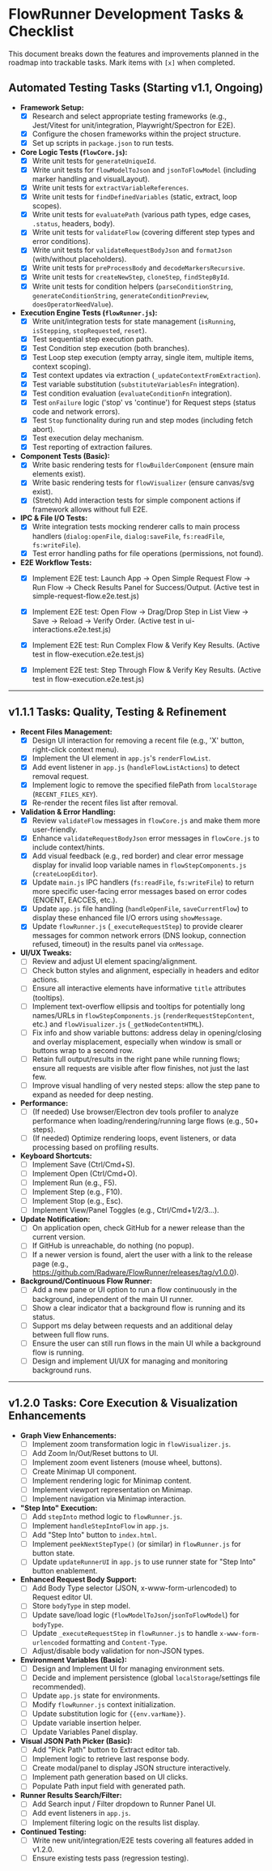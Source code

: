 # FlowRunner Development Tasks & Checklist

This document breaks down the features and improvements planned in the roadmap into trackable tasks. Mark items with `[x]` when completed.

## Automated Testing Tasks (Starting v1.1, Ongoing)

*   **Framework Setup:**
    *   [x] Research and select appropriate testing frameworks (e.g., Jest/Vitest for unit/integration, Playwright/Spectron for E2E).
    *   [x] Configure the chosen frameworks within the project structure.
    *   [x] Set up scripts in `package.json` to run tests.
*   **Core Logic Tests (`flowCore.js`):**
    *   [x] Write unit tests for `generateUniqueId`.
    *   [x] Write unit tests for `flowModelToJson` and `jsonToFlowModel` (including marker handling and visualLayout).
    *   [x] Write unit tests for `extractVariableReferences`.
    *   [x] Write unit tests for `findDefinedVariables` (static, extract, loop scopes).
    *   [x] Write unit tests for `evaluatePath` (various path types, edge cases, `.status`, headers, body).
    *   [x] Write unit tests for `validateFlow` (covering different step types and error conditions).
    *   [x] Write unit tests for `validateRequestBodyJson` and `formatJson` (with/without placeholders).
    *   [x] Write unit tests for `preProcessBody` and `decodeMarkersRecursive`.
    *   [x] Write unit tests for `createNewStep`, `cloneStep`, `findStepById`.
    *   [x] Write unit tests for condition helpers (`parseConditionString`, `generateConditionString`, `generateConditionPreview`, `doesOperatorNeedValue`).
*   **Execution Engine Tests (`flowRunner.js`):**
    *   [x] Write unit/integration tests for state management (`isRunning`, `isStepping`, `stopRequested`, `reset`).
    *   [x] Test sequential step execution path.
    *   [x] Test Condition step execution (both branches).
    *   [x] Test Loop step execution (empty array, single item, multiple items, context scoping).
    *   [x] Test context updates via extraction (`_updateContextFromExtraction`).
    *   [x] Test variable substitution (`substituteVariablesFn` integration).
    *   [x] Test condition evaluation (`evaluateConditionFn` integration).
    *   [x] Test `onFailure` logic ('stop' vs 'continue') for Request steps (status code and network errors).
    *   [x] Test `Stop` functionality during run and step modes (including fetch abort).
    *   [x] Test execution delay mechanism.
    *   [x] Test reporting of extraction failures.
*   **Component Tests (Basic):**
    *   [x] Write basic rendering tests for `flowBuilderComponent` (ensure main elements exist).
    *   [x] Write basic rendering tests for `flowVisualizer` (ensure canvas/svg exist).
    *   [x] (Stretch) Add interaction tests for simple component actions if framework allows without full E2E.
*   **IPC & File I/O Tests:**
    *   [x] Write integration tests mocking renderer calls to main process handlers (`dialog:openFile`, `dialog:saveFile`, `fs:readFile`, `fs:writeFile`).
    *   [x] Test error handling paths for file operations (permissions, not found).
*   **E2E Workflow Tests:**
    *   [x] Implement E2E test: Launch App -> Open Simple Request Flow -> Run Flow -> Check Results Panel for Success/Output. (Active test in simple-request-flow.e2e.test.js)
    *   [x] Implement E2E test: Open Flow -> Drag/Drop Step in List View -> Save -> Reload -> Verify Order. (Active test in ui-interactions.e2e.test.js)
    *   [x] Implement E2E test: Run Complex Flow & Verify Key Results. (Active test in flow-execution.e2e.test.js)
    *   [x] Implement E2E test: Step Through Flow & Verify Key Results. (Active test in flow-execution.e2e.test.js)



---

## v1.1.1 Tasks: Quality, Testing & Refinement

*   **Recent Files Management:**
    *   [x] Design UI interaction for removing a recent file (e.g., 'X' button, right-click context menu).
    *   [x] Implement the UI element in `app.js`'s `renderFlowList`.
    *   [x] Add event listener in `app.js` (`handleFlowListActions`) to detect removal request.
    *   [x] Implement logic to remove the specified filePath from `localStorage` (`RECENT_FILES_KEY`).
    *   [x] Re-render the recent files list after removal.
*   **Validation & Error Handling:**
    *   [x] Review `validateFlow` messages in `flowCore.js` and make them more user-friendly.
    *   [x] Enhance `validateRequestBodyJson` error messages in `flowCore.js` to include context/hints.
    *   [x] Add visual feedback (e.g., red border) and clear error message display for invalid loop variable names in `flowStepComponents.js` (`createLoopEditor`).
    *   [x] Update `main.js` IPC handlers (`fs:readFile`, `fs:writeFile`) to return more specific user-facing error messages based on error codes (ENOENT, EACCES, etc.).
    *   [x] Update `app.js` file handling (`handleOpenFile`, `saveCurrentFlow`) to display these enhanced file I/O errors using `showMessage`.
    *   [x] Update `flowRunner.js` (`_executeRequestStep`) to provide clearer messages for common network errors (DNS lookup, connection refused, timeout) in the results panel via `onMessage`.
*   **UI/UX Tweaks:**
    *   [ ] Review and adjust UI element spacing/alignment.
    *   [ ] Check button styles and alignment, especially in headers and editor actions.
    *   [ ] Ensure all interactive elements have informative `title` attributes (tooltips).
    *   [ ] Implement text-overflow ellipsis and tooltips for potentially long names/URLs in `flowStepComponents.js` (`renderRequestStepContent`, etc.) and `flowVisualizer.js` (`_getNodeContentHTML`).
    *   [ ] Fix info and show variable buttons: address delay in opening/closing and overlay misplacement, especially when window is small or buttons wrap to a second row.
    *   [ ] Retain full output/results in the right pane while running flows; ensure all requests are visible after flow finishes, not just the last few.
    *   [ ] Improve visual handling of very nested steps: allow the step pane to expand as needed for deep nesting.
*   **Performance:**
    *   [ ] (If needed) Use browser/Electron dev tools profiler to analyze performance when loading/rendering/running large flows (e.g., 50+ steps).
    *   [ ] (If needed) Optimize rendering loops, event listeners, or data processing based on profiling results.
*   **Keyboard Shortcuts:**
    *   [ ] Implement Save (Ctrl/Cmd+S).
    *   [ ] Implement Open (Ctrl/Cmd+O).
    *   [ ] Implement Run (e.g., F5).
    *   [ ] Implement Step (e.g., F10).
    *   [ ] Implement Stop (e.g., Esc).
    *   [ ] Implement View/Panel Toggles (e.g., Ctrl/Cmd+1/2/3...).
*   **Update Notification:**
    *   [ ] On application open, check GitHub for a newer release than the current version.
    *   [ ] If GitHub is unreachable, do nothing (no popup).
    *   [ ] If a newer version is found, alert the user with a link to the release page (e.g., https://github.com/Radware/FlowRunner/releases/tag/v1.0.0).
*   **Background/Continuous Flow Runner:**
    *   [ ] Add a new pane or UI option to run a flow continuously in the background, independent of the main UI runner.
    *   [ ] Show a clear indicator that a background flow is running and its status.
    *   [ ] Support ms delay between requests and an additional delay between full flow runs.
    *   [ ] Ensure the user can still run flows in the main UI while a background flow is running.
    *   [ ] Design and implement UI/UX for managing and monitoring background runs.

---

## v1.2.0 Tasks: Core Execution & Visualization Enhancements

*   **Graph View Enhancements:**
    *   [ ] Implement zoom transformation logic in `flowVisualizer.js`.
    *   [ ] Add Zoom In/Out/Reset buttons to UI.
    *   [ ] Implement zoom event listeners (mouse wheel, buttons).
    *   [ ] Create Minimap UI component.
    *   [ ] Implement rendering logic for Minimap content.
    *   [ ] Implement viewport representation on Minimap.
    *   [ ] Implement navigation via Minimap interaction.
*   **"Step Into" Execution:**
    *   [ ] Add `stepInto` method logic to `flowRunner.js`.
    *   [ ] Implement `handleStepIntoFlow` in `app.js`.
    *   [ ] Add "Step Into" button to `index.html`.
    *   [ ] Implement `peekNextStepType()` (or similar) in `flowRunner.js` for button state.
    *   [ ] Update `updateRunnerUI` in `app.js` to use runner state for "Step Into" button enablement.
*   **Enhanced Request Body Support:**
    *   [ ] Add Body Type selector (JSON, x-www-form-urlencoded) to Request editor UI.
    *   [ ] Store `bodyType` in step model.
    *   [ ] Update save/load logic (`flowModelToJson`/`jsonToFlowModel`) for `bodyType`.
    *   [ ] Update `_executeRequestStep` in `flowRunner.js` to handle `x-www-form-urlencoded` formatting and `Content-Type`.
    *   [ ] Adjust/disable body validation for non-JSON types.
*   **Environment Variables (Basic):**
    *   [ ] Design and Implement UI for managing environment sets.
    *   [ ] Decide and implement persistence (global `localStorage`/settings file recommended).
    *   [ ] Update `app.js` state for environments.
    *   [ ] Modify `flowRunner.js` context initialization.
    *   [ ] Update substitution logic for `{{env.varName}}`.
    *   [ ] Update variable insertion helper.
    *   [ ] Update Variables Panel display.
*   **Visual JSON Path Picker (Basic):**
    *   [ ] Add "Pick Path" button to Extract editor tab.
    *   [ ] Implement logic to retrieve last response body.
    *   [ ] Create modal/panel to display JSON structure interactively.
    *   [ ] Implement path generation based on UI clicks.
    *   [ ] Populate Path input field with generated path.
*   **Runner Results Search/Filter:**
    *   [ ] Add Search input / Filter dropdown to Runner Panel UI.
    *   [ ] Add event listeners in `app.js`.
    *   [ ] Implement filtering logic on the results list display.
*   **Continued Testing:**
    *   [ ] Write new unit/integration/E2E tests covering all features added in v1.2.0.
    *   [ ] Ensure existing tests pass (regression testing).